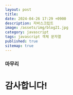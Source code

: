 ```yaml
---
layout: post
title: 
date: 2024-04-26 17:29 +0900
description: 자바스크립트
image: /assets/img/blog21.jpg
category: javascript 
tags: javascript 객체 문자열
published: true
sitemap: true
---
```



### 마무리

# 감사합니다!
